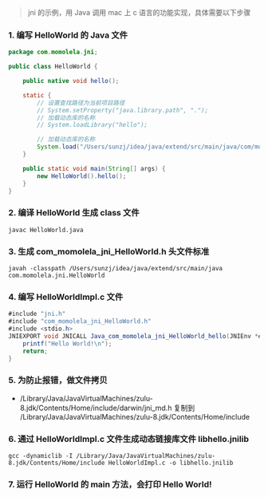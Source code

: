> jni 的示例，用 Java 调用 mac 上 c 语言的功能实现，具体需要以下步骤

### 1. 编写 HelloWorld 的 Java 文件
```java
package com.momolela.jni;

public class HelloWorld {

    public native void hello();

    static {
        // 设置查找路径为当前项目路径
        // System.setProperty("java.library.path", ".");
        // 加载动态库的名称
        // System.loadLibrary("hello");

        // 加载动态库的名称
        System.load("/Users/sunzj/idea/java/extend/src/main/java/com/momolela/jni/libhello.jnilib");
    }

    public static void main(String[] args) {
        new HelloWorld().hello();
    }
}

```

### 2. 编译 HelloWorld 生成 class 文件
```shell
javac HelloWorld.java
```

### 3. 生成 com_momolela_jni_HelloWorld.h 头文件标准
```shell
javah -classpath /Users/sunzj/idea/java/extend/src/main/java com.momolela.jni.HelloWorld
```

### 4. 编写 HelloWorldImpl.c 文件
```java
#include "jni.h"
#include "com_momolela_jni_HelloWorld.h"
#include <stdio.h>
JNIEXPORT void JNICALL Java_com_momolela_jni_HelloWorld_hello(JNIEnv *env, jobject obj){
    printf("Hello World!\n");
    return;
}
```

### 5. 为防止报错，做文件拷贝
* /Library/Java/JavaVirtualMachines/zulu-8.jdk/Contents/Home/include/darwin/jni_md.h 复制到 /Library/Java/JavaVirtualMachines/zulu-8.jdk/Contents/Home/include

### 6. 通过 HelloWorldImpl.c 文件生成动态链接库文件 libhello.jnilib
```shell
gcc -dynamiclib -I /Library/Java/JavaVirtualMachines/zulu-8.jdk/Contents/Home/include HelloWorldImpl.c -o libhello.jnilib
```

### 7. 运行 HelloWorld 的 main 方法，会打印 Hello World!